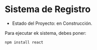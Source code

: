 <h1> Sistema de Registro </h1>

- Estado del Proyecto: en Construcción. 

Para ejecutar ek sistema, debes poner:

```npm install react```
